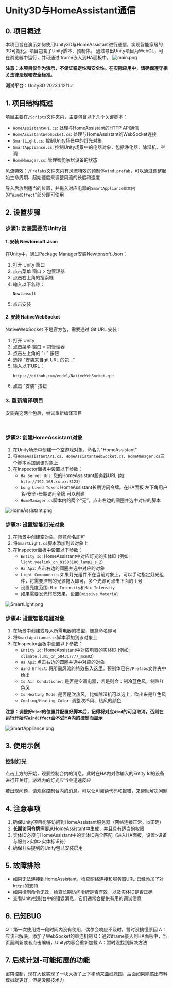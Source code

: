 # Unity3D与HomeAssistant通信

## 0. 项目概述
本项目旨在演示如何使用Unity3D与HomeAssistant进行通信，实现智能家居的3D可视化。项目包含了Unity脚本、预制体。
通过导出Unity项目为WebGL，可在浏览器中运行，并可通过iframe嵌入到HA面板中。
![main.png](./.Pictures/main.png)

**注意：本项目仅作为演示，不保证稳定性和安全性。在实际应用中，请确保遵守相关法律法规和安全标准。**

**测试平台**：Unity3D 2023.1.12f1c1

## 1. 项目结构概述

项目主要在`/Scripts`文件夹内，主要包含以下几个关键脚本：

- `HomeAssistantAPI.cs`: 处理与HomeAssistant的HTTP API通信
- `HomeAssistantWebSocket.cs`: 处理与HomeAssistant的WebSocket连接
- `SmartLight.cs`: 控制Unity场景中的灯光对象
- `SmartAppliance.cs`: 控制Unity场景中的电器对象，包括净化器、除湿机、空调
- `HomeManager.cs`: 管理智能家居设备的状态

风流特效：`/Prefabs`文件夹内有风流特效的预制体`Wind.prefab`，可以通过调整起始生命周期、起始速度来调整风流的长度和速度

导入后放到适当的位置，并拖入对应电器的`SmartAppliance脚本`内的“`WindEffect`”部分即可使用

## 2. 设置步骤

### 步骤1: 安装需要的Unity包

#### 1. 安装 Newtonsoft.Json

在Unity中，通过Package Manager安装Newtonsoft.Json：

1. 打开 Unity 窗口
2. 点击菜单 窗口 > 包管理器
3. 点击右上角的搜索框
4. 输入以下名称：
   ```
   Newtonsoft
   ```
5. 点击安装

#### 2. 安装 NativeWebSocket

NativeWebSocket 不是官方包，需要通过 Git URL 安装：

1. 打开 Unity
2. 点击菜单 窗口 > 包管理器
3. 点击左上角的 "+" 按钮
4. 选择 "安装来自git URL 的包..."
5. 输入以下URL：
   ```html
   https://github.com/endel/NativeWebSocket.git
   ```
6. 点击 "安装" 按钮

### 3. 重新编译项目

安装完这两个包后，尝试重新编译项目

<br/>

### 步骤2: 创建HomeAssistant对象

1. 在Unity场景中创建一个空游戏对象，命名为"HomeAssistant"
2. 将`HomeAssistantAPI.cs`、`HomeAssistantWebSocket.cs`、`HomeManager.cs`三个脚本添加到该对象上
3. 在Inspector面板中设置以下参数：
   - `Ha Server Url`: 您的HomeAssistant服务器URL (如: `http://192.168.xx.xx:8123`)
   - `Long Lived Token`: HomeAssistant长期访问令牌。在HA面板 左下角用户名-安全-长期访问令牌 可以创建
   - `HomeManager.cs`脚本内的两个“无”，点击右边的圆圈并选中对应的脚本

![HomeAssistant.png](./.Pictures/HomeAssistant.png)

### 步骤3: 设置智能灯光对象

1. 在场景中创建空对象，随意命名即可
2. 将`SmartLight.cs`脚本添加到该对象上
3. 在Inspector面板中设置以下参数：
   - `Entity Id`: HomeAssistant中对应灯光的实体ID (例如: `light.yeelink_cn_91583186_lamp1_s_2`)
   - `Ha Api`: 点击右边的圆圈并选中对应的对象
   - `Light Components`: 如果灯光组件不在当前对象上，可以手动指定灯光组件，将需要控制的光源拖入即可，多个光源可点击下面的＋号
   - 设置亮度范围: `Min Intensity`和`Max Intensity`
   - 如果需要发光材质效果，设置`Emissive Material`

![SmartLight.png](./.Pictures/SmartLight.png)

### 步骤4: 设置智能电器对象

1. 在场景中创建或导入所需电器的模型，随意命名即可
2. 将`SmartAppliance.cs`脚本添加到该对象上
3. 在Inspector面板中设置以下参数：
   - `Entity Id`: HomeAssistant中对应电器的实体ID (例如: `climate.lumi_cn_584317777_mcn02`)
   - `Ha Api`: 点击右边的圆圈并选中对应的对象
   - `Wind Effect`: 将所需风流的特效拖入这里。预制体已在`/Prefabs`文件夹中给出
   - `Is Air Conditioner`: 是否是空调电器，若是则会：制冷蓝色风，制热红色风
   - `Is Heating Mode`: 是否是吹热风，比如除湿机可以选上，吹出来是红色风
   - `Cooling/Heating Color`: 调整吹冷风、热风的颜色

**注意：调整好`Wind`的位置并配置好脚本后，记得将对应`Wind`的可见取消，否则在运行开始时`WindEffect`会不受HA内的控制而显示**

![SmartAppliance.png](./.Pictures/SmartAppliance.png)


## 3. 使用示例

### 控制灯光

点击上方的开始，观察控制台内的消息。此时在HA内对你输入的Entity Id的设备进行开关灯，游戏内的灯光应当会迅速反应

若出现问题，请观察控制台内的消息。可以让AI阅读代码和报错，来帮助解决问题

## 4. 注意事项

1. 确保Unity项目能够访问到HomeAssistant服务器（网络连接正常，ip正确）
2. **长期访问令牌**需要从HomeAssistant中生成，并且具有适当的权限
3. 实体ID必须与HomeAssistant中的实体ID完全匹配（进入HA面板，设置>设备与服务>实体>实体标识符）
4. 确保开头提到的Unity包已安装启用

## 5. 故障排除

- 如果无法连接到HomeAssistant，检查网络连接和服务器URL-已经添加了对`https`的支持
- 如果控制命令无效，检查长期访问令牌是否有效，以及实体ID是否正确
- 查看Unity控制台中的错误消息，它们通常会提供有用的调试信息

## 6. 已知BUG

Q：第一次使用或一段时间内没有使用，偶尔会响应不及时，暂时没搞懂原因
A：应该已解决，添加了WebSocket的重连机制
Q：通过iframe嵌入到HA面板中，当页面刷新或者点击编辑，Unity内容会重新加载
A：暂时没找到解决方法

## 7. 后续计划-可能拓展的功能
窗帘控制，现在大致实现了一块大板子上下移动来曲线救国，后面如果能搞出布料模拟就更好，但是没那技术力
